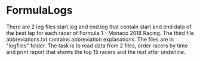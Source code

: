 

# FormulaLogs
There are 2 log files start.log and end.log that contain start and end data of the best lap for each racer of Formula 1 - Monaco 2018 Racing. The third file abbreviations.txt contains abbreviation explanations. The files are in "logfiles" folder. The task is to read data from 2 files, order racers by time and print report that shows the top 15 racers and the rest after underline.
